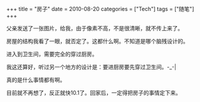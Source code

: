 +++
title = "房子"
date = 2010-08-20
categories = ["Tech"]
tags = ["随笔"]
+++

父亲发送了一张图片，给我，由于像素不高，不是很清晰，就不传上来了。

房屋的结构我看了一眼，就否定了。这都什么啊。不知道是哪个脑残设计的。

进入到卫生间，需要完全的穿过厨房。

我这还算好，听过另一个地方的设计是：要进厨房要先穿过卫生间。-_-|

真的是什么事情都有啊。

目前就不再想了，反正就快10.1了。回家后，一定得把房子的事情定下来。



